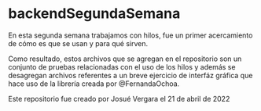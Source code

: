 # backendSegundaSemana

En esta segunda semana trabajamos con hilos, fue un primer acercamiento de cómo es que se usan y para qué sirven.

Como resultado, estos archivos que se agregan en el repositorio son un conjunto de pruebas relacionadas con el uso de los hilos y además se desagregan archivos referentes a un breve ejercicio de interfáz gráfica que hace uso de la librería creada por @FernandaOchoa.

Este repositorio fue creado por Josué Vergara el 21 de abril de 2022
